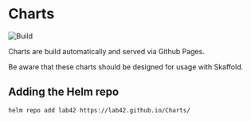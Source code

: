 # Charts

![Build](https://github.com/lab42/Charts/actions/workflows/build.yml/badge.svg?branch=main)

Charts are build automatically and served via Github Pages.

Be aware that these charts should be designed for usage with Skaffold.

## Adding the Helm repo

`helm repo add lab42 https://lab42.github.io/Charts/`

